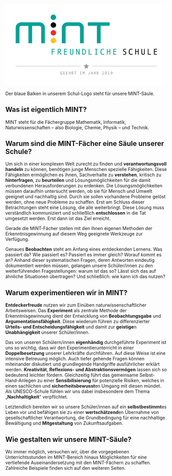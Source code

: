 

![image (2).png](.attachments.1331504/image.png)

Der blaue Balken in unserem Schul-Logo steht für unsere MINT-Säule.

## Was ist eigentlich MINT?

MINT steht für die Fächergruppe Mathematik, Informatik, Naturwissenschaften – also Biologie, Chemie, Physik – und Technik.

## Warum sind die MINT-Fächer eine Säule unserer Schule?

Um sich in einer komplexen Welt zurecht zu finden und **verantwortungsvoll** **handeln** zu können, benötigen junge Menschen spezielle Fähigkeiten. Diese Fähigkeiten ermöglichen es ihnen, Sachverhalte zu **verstehen**, kritisch zu **hinterfragen**, zu **beurteilen** und Lösungsmöglichkeiten für die damit verbundenen Herausforderungen zu erdenken. Die Lösungsmöglichkeiten müssen daraufhin untersucht werden, ob sie für Mensch und Umwelt geeignet und nachhaltig sind. Durch sie sollen vorhandene Probleme gelöst werden, ohne neue Probleme zu schaffen. Erst am Schluss dieser Betrachtungen steht eine Lösung, die alle weiterbringt. Diese Lösung muss verständlich kommuniziert und schließlich **entschlossen** in die Tat umgesetzt werden. Erst dann ist das Ziel erreicht.

Gerade die MINT-Fächer stellen mit den ihnen eigenen Methoden der Erkenntnisgewinnung auf diesem Weg geeignete Werkzeuge zur Verfügung.

Genaues **Beobachten** steht am Anfang eines entdeckenden Lernens. Was passiert da? Wie passiert es? Passiert es immer gleich? Worauf kommt es an? Anhand dieser systematischen Fragen, deren Antworten eindeutig dokumentiert werden müssen, gelangen unsere Schüler/innen zu den weiterführenden Fragestellungen: warum ist das so? Lässt sich das auf ähnliche Situationen übertragen? Und schließlich: wie kann ich das nutzen?

## Warum experimentieren wir in MINT?

**Entdeckerfreude** nutzen wir zum Einüben naturwissenschaftlicher Arbeitsweisen. Das **Experiment** als zentrale Methode der Erkenntnisgewinnung dient der Entwicklung von **Beobachtungsgabe** und **Argumentationsfähigkeit**. Diese wiederum führen zu differenzierter **Urteils- und Entscheidungsfähigkeit** und damit zur **geistige**n **Unabhängigkeit** unserer Schüler/innen.

Das von unseren Schülern/innen **eigenhändig** durchgeführte Experiment ist uns so wichtig, dass wir den Experimentierunterricht in einer **Doppelbesetzung** unserer Lehrkräfte durchführen. Auf diese Weise ist eine intensive Betreuung möglich. Auch tiefer gehende Fragen können miteinander diskutiert und grundlegende Handgriffe ausführlicher erklärt werden. **Kreativität**, **Reflexions- und Abstraktionsvermögen** lassen sich so bedeutend leichter fördern. Gleichzeitig führt das gemeinsame Selbst-Hand-Anlegen zu einer **Sensibilisierung** für potenzielle Risiken, welches in einen sachlichen und **sicherheitsbewusst**en Umgang mit diesen mündet. Als UNESCO-Schule fühlen wir uns dabei insbesondere dem Thema „**Nachhaltigkeit**“ verpflichtet.

Letztendlich bereiten wir so unsere Schüler/innen auf ein **selbstbestimmt**es Leben vor und befähigen sie zu einer **wertschätzend**en Übernahme von gesellschaftlicher Verantwortung, die Grundbedingung für eine nachhaltige Bewältigung und **Mitgestaltung** von Zukunftsaufgaben.

## Wie gestalten wir unsere MINT-Säule?

Wo  immer möglich, versuchen wir, über die vorgegebenen Unterrichtsstunden  im MINT-Bereich hinaus Möglichkeiten für eine vertiefende  Auseinandersetzung mit den MINT-Fächern zu schaffen. Zahlreiche Beispiele finden sich auf den weiteren Seiten.